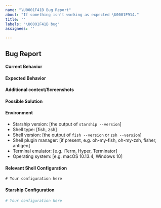 ```yaml
---
name: "\U0001F41B Bug Report"
about: "If something isn't working as expected \U0001F914."
title: ''
labels: "\U0001F41B bug"
assignees: ''

---
```


<!--
─────────────────────────────────────────────
  ⚠️ IMPORTANT: Please run the following command to create an issue:

  starship bug-report

  An issue will be pre-populated with your system's configuration,
  making the process a whole lot quicker 😊
─────────────────────────────────────────────
-->

## Bug Report

#### Current Behavior
<!-- A clear and concise description of the behavior. -->

#### Expected Behavior
<!-- A clear and concise description of what you expected to happen. -->

#### Additional context/Screenshots
<!-- Add any other context about the problem here. If applicable, add screenshots to help explain. -->

#### Possible Solution
<!--- Only if you have suggestions on a fix for the bug -->

#### Environment
- Starship version: [the output of `starship --version`]
- Shell type: [fish, zsh]
- Shell version: [the output of `fish --version` or `zsh --version`]
- Shell plugin manager: [if present, e.g. oh-my-fish, oh-my-zsh, fisher, antigen]
- Terminal emulator: [e.g. iTerm, Hyper, Terminator]
- Operating system: [e.g. macOS 10.13.4, Windows 10]

#### Relevant Shell Configuration
<!-- 
  Based on the shell you use, please paste the appropriate configuration.
  The default location for your shell is:
    Bash: ~/.bashrc
    Zsh: ~/.zshrc
    Fish: ~/.config/fish/config.fish
    Xonsh: ~/.config/xonsh/rc.xsh
    Elvish: ~/.config/elvish/rc.elv
    Nushell: ~/.config/nu/config.toml
    Ion: ~/.config/ion/initrc
-->

```
# Your configuration here
```

#### Starship Configuration
<!-- Can be found in  ~/.config/starship.toml -->

```toml
# Your configuration here
```
